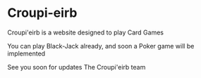 # Croupi-eirb

Croupi'eirb is a website designed to play Card Games

You can play Black-Jack already, and soon a Poker game will be implemented

See you soon for updates
The Croupi'eirb team
